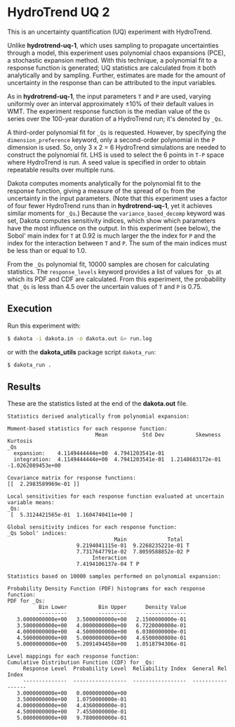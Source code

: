 # HydroTrend UQ 2

This is an uncertainty quantification (UQ) experiment
with HydroTrend.

Unlike **hydrotrend-uq-1**,
which uses sampling to propagate uncertainties through a model,
this experiment uses 
polynomial chaos expansions (PCE),
a stochastic expansion method.
With this technique,
a polynomial fit to a response function is generated;
UQ statistics are
calculated from it
both analytically and by sampling.
Further,
estimates are made for the amount of uncertainty
in the response
than can be attributed to the input variables.

As in **hydrotrend-uq-1**,
the input parameters `T` and `P`
are used,
varying uniformly over an interval approximately
&plusmn;10%
of their default values in WMT.
The experiment response function
is the median value
of the `Qs` series
over the 100-year duration of a HydroTrend run;
it's denoted by `_Qs`.

A third-order polynomial fit for `_Qs` is requested.
However, by specifying the 
`dimension_preference` keyword,
only a second-order polynomial in the `P` dimension is used.
So,
only 3 x 2 = 6 HydroTrend simulations
are needed to construct the polynomial fit.
LHS is used to select the 6 points in `T-P` space
where HydroTrend is run.
A seed value is specified in order to obtain repeatable results
over multiple runs.

Dakota computes moments analytically
for the polynomial fit to the response function,
giving a measure of the spread of `Qs`
from the uncertainty in the input parameters.
(Note that this experiment uses 
a factor of four fewer HydroTrend runs than in **hydrotrend-uq-1**,
yet it achieves similar moments for `_Qs`.)
Because the `variance_based_decomp` keyword was set,
Dakota computes sensitivity indices,
which show which parameters have the most influence on the output.
In this experiment (see below),
the Sobol' main index for `T` at 0.92 is much larger
the the index for `P`
and the index for the interaction between `T` and `P`.
The sum of the main indices must be less than or equal to 1.0.

From the `_Qs` polynomial fit,
10000 samples are chosen
for calculating statistics.
The `response_levels` keyword
provides a list of values for `_Qs`
at which its PDF and CDF are calculated.
From this experiment,
the probability that `_Qs` is less than 4.5
over the uncertain values of `T` and `P` is 0.75.


## Execution

Run this experiment with:

```bash
$ dakota -i dakota.in -o dakota.out &> run.log
```

or with the **dakota_utils** package script `dakota_run`:

```bash
$ dakota_run .
```

## Results

These are the statistics listed at the end of the 
**dakota.out** file.

```
Statistics derived analytically from polynomial expansion:

Moment-based statistics for each response function:
                            Mean           Std Dev          Skewness          Kurtosis
_Qs
  expansion:    4.1149444444e+00  4.7941203541e-01
  integration:  4.1149444444e+00  4.7941203541e-01  1.2148683172e-01 -1.0262089453e+00

Covariance matrix for response functions:
[[  2.2983589969e-01 ]] 

Local sensitivities for each response function evaluated at uncertain variable means:
_Qs:
 [  5.3124421565e-01  1.1604740411e+00 ] 

Global sensitivity indices for each response function:
_Qs Sobol' indices:
                                  Main             Total
                      9.2194041115e-01  9.2268235221e-01 T
                      7.7317647791e-02  7.8059588852e-02 P
                           Interaction
                      7.4194106137e-04 T P 

Statistics based on 10000 samples performed on polynomial expansion:

Probability Density Function (PDF) histograms for each response function:
PDF for _Qs:
          Bin Lower          Bin Upper      Density Value
          ---------          ---------      -------------
   3.0000000000e+00   3.5000000000e+00   2.1500000000e-01
   3.5000000000e+00   4.0000000000e+00   6.7220000000e-01
   4.0000000000e+00   4.5000000000e+00   6.0380000000e-01
   4.5000000000e+00   5.0000000000e+00   4.6500000000e-01
   5.0000000000e+00   5.2091494458e+00   1.0518794306e-01

Level mappings for each response function:
Cumulative Distribution Function (CDF) for _Qs:
     Response Level  Probability Level  Reliability Index  General Rel Index
     --------------  -----------------  -----------------  -----------------
   3.0000000000e+00   0.0000000000e+00
   3.5000000000e+00   1.0750000000e-01
   4.0000000000e+00   4.4360000000e-01
   4.5000000000e+00   7.4550000000e-01
   5.0000000000e+00   9.7800000000e-01
```
